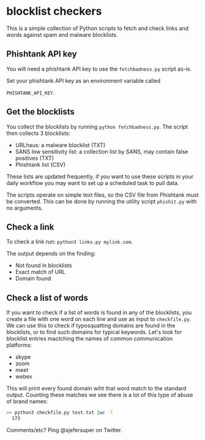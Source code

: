 # blocklist checkers
This is a simple collection of Python scripts to fetch and check links and words against spam and malware blocklists. 

## Phishtank API key
You will need a phishtank API key to use the `fetchbadness.py` script as-is. 

Set your  phishtank API key as an environment variable called 

`PHISHTANK_API_KEY`.

## Get the blocklists
You collect the blocklists by running  `python fetchbadness.py`. The script then collects 3 blocklists: 

- URLhaus: a malware blocklist (TXT)
- SANS low sensitivity list: a collection list by SANS, may contain false positives (TXT)
- Phishtank list (CSV)

These lists are updated frequently, if you want to use these scripts in your daily workflow you may want to set 
up a scheduled task to pull data.

The scripts operate on simple text files, so the CSV file from Phishtank must be converted. This can be done by running
the utility script `phishit.py` with no arguments. 

## Check a link
To check a link run: `python3 links.py mylink.com`.

The output depends on the finding: 
- Not found in blocklists
- Exact match of URL
- Domain found

## Check a list of words
If you want to check if a list of words is found in any of the blocklists, you create a file with one word on each line and use as input to `checkfile.py`. We can use this to check if typosquatting domains are found in the blocklists, or to find such domains for typical keywords. Let's look for blocklist entries mactching the names of common communication platforms: 

- skype
- zoom
- meet
- webex

This will print every found domain wiht that word match to the standard output. Counting these matches we see there is a lot of this type of abuse of brand names: 

```bash  
>> python3 checkfile.py test.txt |wc -l
  173
```

Comments/etc? Ping @sjefersuper on Twitter.
